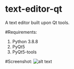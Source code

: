 # text-editor-qt
A text editor built upon Qt tools.

#Requirements:
1. Python 3.8.8
2. PyQt5
3. PyQt5-tools

#Screenshot:
![alt text]("https://github.com/oron-sinaa/text-editor-qt/blob/main/Snaps/Notepad_screenshot.jpg")
